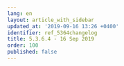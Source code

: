 ```yaml
---
lang: en
layout: article_with_sidebar
updated_at: '2019-09-16 13:26 +0400'
identifier: ref_5364changelog
title: 5.3.6.4 - 16 Sep 2019
order: 100
published: false
---
```

